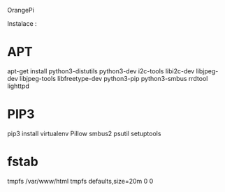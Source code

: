 OrangePi


Instalace :

# APT
apt-get install python3-distutils python3-dev i2c-tools libi2c-dev libjpeg-dev libjpeg-tools libfreetype-dev python3-pip python3-smbus rrdtool lighttpd

# PIP3
pip3 install virtualenv Pillow smbus2 psutil setuptools

# fstab
tmpfs /var/www/html    tmpfs    defaults,size=20m    0    0
